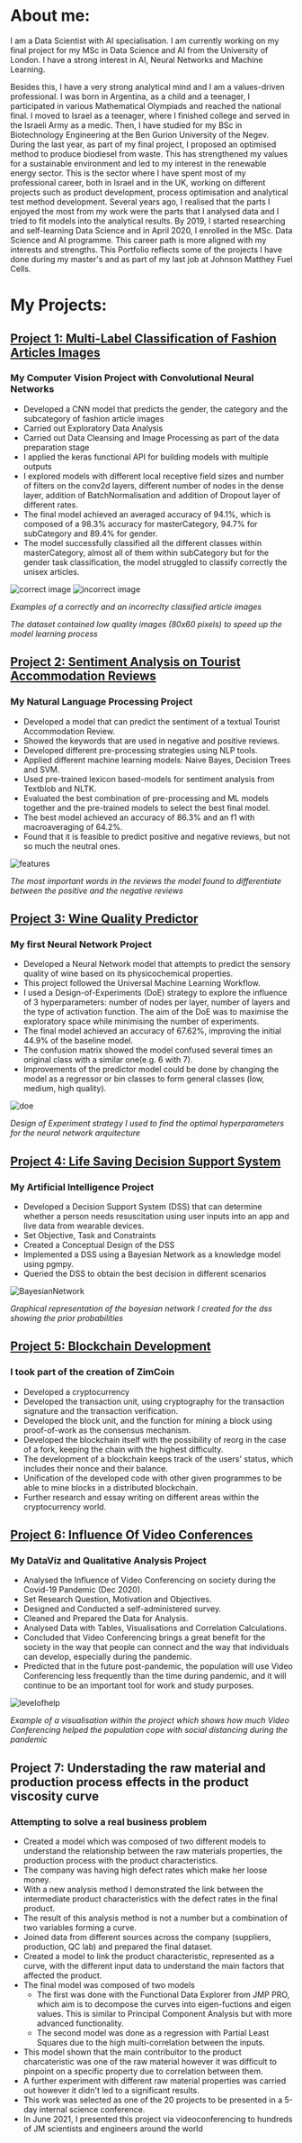
# About me:
I am a Data Scientist with AI specialisation. I am currently working on my final project for my MSc in Data Science and AI from the University of London.
I have a strong interest in AI, Neural Networks and Machine Learning.

Besides this, I have a very strong analytical mind and I am a values-driven professional.
I was born in Argentina, as a child and a teenager, I participated in various Mathematical Olympiads and reached the national final. I moved to Israel as a teenager, where I finished college and served in the Israeli Army as a medic. Then, I have studied for my BSc in Biotechnology Engineering at the Ben Gurion University of the Negev. During the last year, as part of my final project, I proposed an optimised method to produce biodiesel from waste. This has strengthened my values for a sustainable environment and led to my interest in the renewable energy sector. This is the sector where I have spent most of my professional career, both in Israel and in the UK, working on different projects such as product development, process optimisation and analytical test method development. Several years ago, I realised that the parts I enjoyed the most from my work were the parts that I analysed data and I tried to fit models into the analytical results. By 2019, I started researching and self-learning Data Science and in April 2020, I enrolled in the MSc. Data Science and AI programme. This career path is more aligned with my interests and strengths. This Portfolio reflects some of the projects I have done during my master's and as part of my last job at Johnson Matthey Fuel Cells.

# My Projects:
## [Project 1: Multi-Label Classification of Fashion Articles Images](https://github.com/CarolinaKra/FashionArticlesImageClassification)
### My Computer Vision Project with Convolutional Neural Networks
* Developed a CNN model that predicts the gender, the category and the subcategory of fashion article images
* Carried out Exploratory Data Analysis
* Carried out Data Cleansing and Image Processing as part of the data preparation stage
* I applied the keras functional API for building models with multiple outputs
* I explored models with different local receptive field sizes and number of filters on the conv2d layers, different number of nodes in the dense layer, addition of BatchNormalisation and addition of Dropout layer of different rates.
* The final model achieved an averaged accuracy of 94.1%, which is composed of a 98.3% accuracy for masterCategory, 94.7% for subCategory and 89.4% for gender.
* The model successfully classified all the different classes within masterCategory, almost all of them within subCategory but for the gender task classification, the model struggled to classify correctly the unisex articles.

![correct image](/docs/assets/correct0.png)
![incorrect image](/docs/assets/incorrectgender.png)

_Examples of a correctly and an incorreclty classified article images_

_The dataset contained low quality images (80x60 pixels) to speed up the model learning process_

## [Project 2: Sentiment Analysis on Tourist Accommodation Reviews](https://github.com/CarolinaKra/SentimentAnalysisHotelReviews)
### My Natural Language Processing Project
* Developed a model that can predict the sentiment of a textual Tourist Accommodation Review.
* Showed the keywords that are used in negative and positive reviews.
* Developed different pre-processing strategies using NLP tools. 
* Applied different machine learning models: Naive Bayes, Decision Trees and SVM.
* Used pre-trained lexicon based-models for sentiment analysis from Textblob and NLTK.
* Evaluated the best combination of pre-processing and ML models together and the pre-trained models to select the best final model.
* The best model achieved an accuracy of 86.3% and an f1 with macroaveraging of 64.2%. 
* Found that it is feasible to predict positive and negative reviews, but not so much the neutral ones.

![features](/docs/assets/NLPimportantFeaturessmall.png)

_The most important words in the reviews the model found to differentiate between the positive and the negative reviews_

## [Project 3: Wine Quality Predictor](https://github.com/CarolinaKra/WineQualityPredictor)
### My first Neural Network Project
* Developed a Neural Network model that attempts to predict the sensory quality of wine based on its physicochemical properties.
* This project followed the Universal Machine Learning Workflow.
* I used a Design-of-Experiments (DoE) strategy to explore the influence of 3 hyperparameters: number of nodes per layer, number of layers and the type of activation function. The aim of the DoE was to maximise the exploratory space while minimising the number of experiments.
* The final model achieved an accuracy of 67.62%, improving the initial 44.9% of the baseline model.
* The confusion matrix showed the model confused several times an original class with a similar one(e.g. 6 with 7).
* Improvements of the predictor model could be done by changing the model as a regressor or bin classes to form general classes (low, medium, high quality).

![doe](/docs/assets/DoE.png) 

_Design of Experiment strategy I used to find the optimal hyperparameters for the neural network arquitecture_

## [Project 4: Life Saving Decision Support System](https://github.com/CarolinaKra/LifeSavingDSS)
### My Artificial Intelligence Project
* Developed a Decision Support System (DSS) that can determine whether a person needs resuscitation using user inputs into an app and live data from wearable devices.
* Set Objective, Task and Constraints
* Created a Conceptual Design of the DSS
* Implemented a DSS using a Bayesian Network as a knowledge model using pgmpy.
* Queried the DSS to obtain the best decision in different scenarios

![BayesianNetwork](/docs/assets/graphsmall.png)

_Graphical representation of the bayesian network I created for the dss showing the prior probabilities_

## [Project 5: Blockchain Development](https://github.com/CarolinaKra/Blockchain)
### I took part of the creation of ZimCoin
* Developed a cryptocurrency
* Developed the transaction unit, using cryptography for the transaction signature and the transaction verification.
* Developed the block unit, and the function for mining a block using proof-of-work as the consensus mechanism.
* Developed the blockchain itself with the possibility of reorg in the case of a fork, keeping the chain with the highest difficulty.
* The development of a blockchain keeps track of the users' status, which includes their nonce and their balance.
* Unification of the developed code with other given programmes to be able to mine blocks in a distributed blockchain.
* Further research and essay writing on different areas within the cryptocurrency world.

## [Project 6: Influence Of Video Conferences](https://github.com/CarolinaKra/InfluenceOfVideoConferences)
### My DataViz and Qualitative Analysis Project
* Analysed the Influence of Video Conferencing on society during the Covid-19 Pandemic (Dec 2020).
* Set Research Question, Motivation and Objectives.
* Designed and Conducted a self-administered survey.
* Cleaned and Prepared the Data for Analysis.
* Analysed Data with Tables, Visualisations and Correlation Calculations.
* Concluded that Video Conferencing brings a great benefit for the society in the way that people can connect and the way that individuals can develop, especially during the pandemic.
* Predicted that in the future post-pandemic, the population will use Video Conferencing less frequently than the time during pandemic, and it will continue to be an important tool for work and study purposes.

![levelofhelp](docs/assets/levelofHelp.png)

_Example of a visualisation within the project which shows how much Video Conferencing helped the population cope with social distancing during the pandemic_

## Project 7: Understading the raw material and production process effects in the product viscosity curve
### Attempting to solve a real business problem
* Created a model which was composed of two different models to understand the relationship between the raw materials properties, the production process with the product characteristics. 
* The company was having high defect rates which make her loose money.
* With a new analysis method I demonstrated the link between the intermediate product characteristics with the defect rates in the final product.
* The result of this analysis method is not a number but a combination of two variables forming a curve.
* Joined data from different sources across the company (suppliers, production, QC lab) and prepared the final dataset.
* Created a model to link the product characteristic, represented as a curve, with the different input data to understand the main factors that affected the product. 
* The final model was composed of two models
  * The first was done with the Functional Data Explorer from JMP PRO, which aim is to decompose the curves into eigen-fuctions and eigen values. This is similar to Principal Component Analysis but with more advanced functionality.
  * The second model was done as a regression with Partial Least Squares due to the high multi-correlation between the inputs.
* This model shown that the main contribuitor to the product charcateristic was one of the raw material however it was difficult to pinpoint on a specific property due to correlation between them.
* A further experiment with different raw material properties was carried out however it didn't led to a significant results.
* This work was selected as one of the 20 projects to be presented in a 5-day internal science conference.
* In June 2021, I presented this project via videoconferencing to hundreds of JM scientists and engineers around the world
